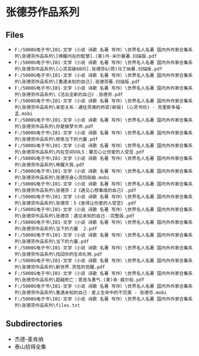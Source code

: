 # 张德芬作品系列

## Files

- `F:/5000G电子书\I01-文学（小说 诗歌 名著 写作）\世界名人名著 国内外作家合集系列\张德芬作品系列\[唤醒内在的智慧].(美)丹·米尔曼著.扫描版.pdf`
- `F:/5000G电子书\I01-文学（小说 诗歌 名著 写作）\世界名人名著 国内外作家合集系列\张德芬作品系列\[心灵突破60问].张德芬&(荷)马丁纳著.扫描版.pdf`
- `F:/5000G电子书\I01-文学（小说 诗歌 名著 写作）\世界名人名著 国内外作家合集系列\张德芬作品系列\[重遇未知的自己].张德芬著.扫描版.pdf`
- `F:/5000G电子书\I01-文学（小说 诗歌 名著 写作）\世界名人名著 国内外作家合集系列\张德芬作品系列\《活出全新的自己》.张德芬.pdf`
- `F:/5000G电子书\I01-文学（小说 诗歌 名著 写作）\世界名人名著 国内外作家合集系列\张德芬作品系列\亲密关系：通往灵魂的桥梁(新版) (心灵书坊) - 克里斯多福·孟.mobi`
- `F:/5000G电子书\I01-文学（小说 诗歌 名著 写作）\世界名人名著 国内外作家合集系列\张德芬作品系列\你是做梦大师.pdf`
- `F:/5000G电子书\I01-文学（小说 诗歌 名著 写作）\世界名人名著 国内外作家合集系列\张德芬作品系列\修炼当下的力量.pdf`
- `F:/5000G电子书\I01-文学（小说 诗歌 名著 写作）\世界名人名著 国内外作家合集系列\张德芬作品系列\内在空间VOL5：要忍心让你爱的人受苦.pdf`
- `F:/5000G电子书\I01-文学（小说 诗歌 名著 写作）\世界名人名著 国内外作家合集系列\张德芬作品系列\唤醒大我.pdf`
- `F:/5000G电子书\I01-文学（小说 诗歌 名著 写作）\世界名人名著 国内外作家合集系列\张德芬作品系列\张德芬身心灵四部曲.mobi`
- `F:/5000G电子书\I01-文学（小说 诗歌 名著 写作）\世界名人名著 国内外作家合集系列\张德芬作品系列\张德芬：2《遇见心想事成的自己》.pdf`
- `F:/5000G电子书\I01-文学（小说 诗歌 名著 写作）\世界名人名著 国内外作家合集系列\张德芬作品系列\张德芬：5《舍得让你爱的人受苦》.pdf`
- `F:/5000G电子书\I01-文学（小说 诗歌 名著 写作）\世界名人名著 国内外作家合集系列\张德芬作品系列\张德芬：遇见未知的自己--完整版.pdf`
- `F:/5000G电子书\I01-文学（小说 诗歌 名著 写作）\世界名人名著 国内外作家合集系列\张德芬作品系列\当下的力量  2.pdf`
- `F:/5000G电子书\I01-文学（小说 诗歌 名著 写作）\世界名人名著 国内外作家合集系列\张德芬作品系列\当下的力量.pdf`
- `F:/5000G电子书\I01-文学（小说 诗歌 名著 写作）\世界名人名著 国内外作家合集系列\张德芬作品系列\找回你的生命礼物.pdf`
- `F:/5000G电子书\I01-文学（小说 诗歌 名著 写作）\世界名人名著 国内外作家合集系列\张德芬作品系列\新世界.灵性的觉醒.pdf`
- `F:/5000G电子书\I01-文学（小说 诗歌 名著 写作）\世界名人名著 国内外作家合集系列\张德芬作品系列\超越死亡：恩宠与勇气.(美)肯·威尔伯.pdf`
- `F:/5000G电子书\I01-文学（小说 诗歌 名著 写作）\世界名人名著 国内外作家合集系列\张德芬作品系列\重遇未知的自己：爱上生命中的不完美 - 张德芬.mobi`
- `F:/5000G电子书\I01-文学（小说 诗歌 名著 写作）\世界名人名著 国内外作家合集系列\张德芬作品系列\files.txt`

## Subdirectories

- 杰德-麦肯纳
- 泰山拾得全集
